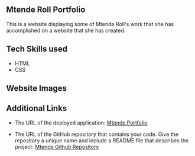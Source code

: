 ## Mtende Roll Portfolio

This is a website displaying some of Mtende Roll's work that she has accomplished on a website that she has created.

## Tech Skills used

- HTML
- CSS

## Website Images

## Additional Links

- The URL of the deployed application:
  [Mtende Portfolio](https://mtenderoll.github.io/mtendePortfolio/)

- The URL of the GitHub repository that contains your code. Give the repository a unique name and include a README file that describes the project:
  [Mtende Github Repository](https://github.com/MtendeRoll/mtendePortfolio)
